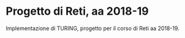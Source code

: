 # Progetto di Reti, aa 2018-19

Implementazione di TURING, progetto per il corso di Reti aa 2018-19.

